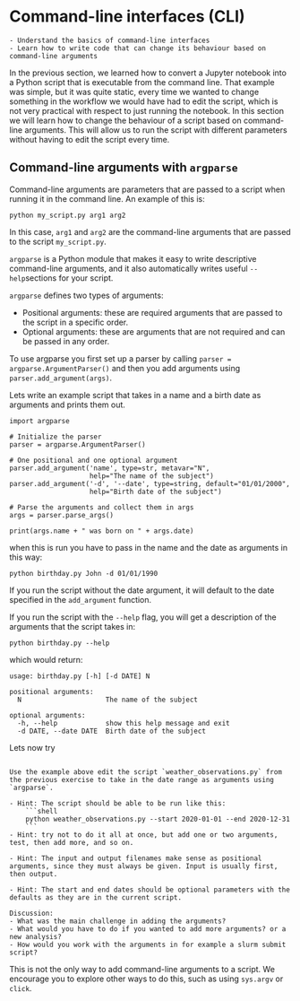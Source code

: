 # Command-line interfaces (CLI)
```{objectives}
- Understand the basics of command-line interfaces
- Learn how to write code that can change its behaviour based on command-line arguments
```

In the previous section, we learned how to convert a Jupyter notebook into a Python script that is executable from the command line. That example was simple, but it was quite static, every time we wanted to change something in the workflow we would have had to edit the script, which is not very practical with respect to just running the notebook.
In this section we will learn how to change the behaviour of a script based on command-line arguments. This will allow us to run the script with different parameters without having to edit the script every time.

## Command-line arguments with `argparse`
Command-line arguments are parameters that are passed to a script when running it in the command line. 
An example of this is:
```shell
python my_script.py arg1 arg2
```
In this case, `arg1` and `arg2` are the command-line arguments that are passed to the script `my_script.py`.

`argparse` is a Python module that makes it easy to write descriptive command-line arguments, and it also automatically writes useful `--help`sections for your script. 

`argparse` defines two types of arguments:
- Positional arguments: these are required arguments that are passed to the script in a specific order.
- Optional arguments: these are arguments that are not required and can be passed in any order.

 
To use argparse you first set up a parser by calling `parser = argparse.ArgumentParser()` and then you add arguments using `parser.add_argument(args)`.

Lets write an example script that takes in a name and a birth date as arguments and prints them out.

```{code} python
import argparse

# Initialize the parser
parser = argparse.ArgumentParser()

# One positional and one optional argument
parser.add_argument('name', type=str, metavar="N",
                    help="The name of the subject")
parser.add_argument('-d', '--date', type=string, default="01/01/2000",
                    help="Birth date of the subject")

# Parse the arguments and collect them in args
args = parser.parse_args()

print(args.name + " was born on " + args.date)
```  
when this is run you have to pass in the name and the date as arguments in this way:
```shell
python birthday.py John -d 01/01/1990
```
If you run the script without the date argument, it will default to the date specified in the `add_argument` function.

If you run the script with the `--help` flag, you will get a description of the arguments that the script takes in:
```shell
python birthday.py --help
```
which would return:
```
usage: birthday.py [-h] [-d DATE] N

positional arguments:
  N                     The name of the subject

optional arguments:
  -h, --help            show this help message and exit
  -d DATE, --date DATE  Birth date of the subject

```
Lets now try  

````{challenge} Exercise Scripts-2: Add command-line arguments to a script (15 mins)

Use the example above edit the script `weather_observations.py` from the previous exercise to take in the date range as arguments using `argparse`.

- Hint: The script should be able to be run like this:
    ```shell    
    python weather_observations.py --start 2020-01-01 --end 2020-12-31  
    ```
- Hint: try not to do it all at once, but add one or two arguments, test, then add more, and so on.

- Hint: The input and output filenames make sense as positional arguments, since they must always be given. Input is usually first, then output.

- Hint: The start and end dates should be optional parameters with the defaults as they are in the current script.

Discussion:
- What was the main challenge in adding the arguments?
- What would you have to do if you wanted to add more arguments? or a new analysis?
- How would you work with the arguments in for example a slurm submit script?
````
This is not the only way to add command-line arguments to a script. We encourage you to explore other ways to do this, such as using `sys.argv` or `click`.
